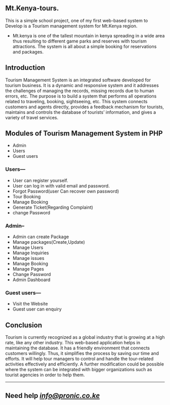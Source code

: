 ## Mt.Kenya-tours.
This is a simple school project, one of my first web-based system to Develop is a Tourism management system for Mt.Kenya region.
- Mt.kenya is one of the tallest mountain in kenya spreading in a wide area thus resulting to different game parks and reserves with tourism attractions.
The system is all about a simple booking for reservations and packages.



## Introduction
Tourism Management System is an integrated software developed for tourism business. It is a dynamic and responsive system
and it addresses the challenges of managing the records, missing records due to human errors, etc. The purpose is to build a
system that performs all operations related to traveling, booking, sightseeing, etc. This system connects customers and agents
directly, provides a feedback mechanism for tourists, maintains and controls the database of tourists’ information, and gives a
variety of travel services. 

## Modules of Tourism Management System in PHP
- Admin
- Users
- Guest users
### Users—

- User can register yourself.
- User can log in with valid email and password.
- Forgot Password(user Can recover own password)
- Tour Booking
- Manage Booking
- Generate Ticket(Regarding Complaint)
- change Password
### Admin–

- Admin can create Package
- Manage packages(Create,Update)
- Manage Users
- Manage Inquiries
- Manage issues
- Manage Booking
- Manage Pages
- Change Password
- Admin Dashboard
### Guest users—

- Visit the Website
- Guest user can enquiry


## Conclusion
Tourism is currently recognized as a global industry that is growing at a high rate, like any other industry. 
This web-based application helps in maintaining the database. It has a friendly environment that connects customers willingly.
Thus, it simplifies the process by saving our time and efforts. It will help tour managers to control and handle the tour-related 
activities effectively and efficiently. A further modification could be possible where the system can be integrated with bigger 
organizations such as tourist agencies in order to help them.

---
Need help *info@pronic.co.ke*
---
